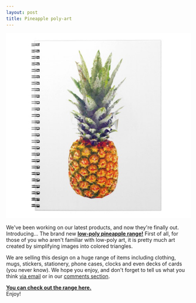 ```yaml
---
layout: post
title: Pineapple poly-art
---
```

![Low-poly pineapple notebook][product-img]

We've been working on our latest products, and now they're finally out. Introducing... The brand new **[low-poly pineapple range!][low-poly-triangulated-pineapple-range]**
First of all, for those of you who aren't familiar with low-poly art, it is pretty much art created by simplifying images into colored triangles.

We are selling this design on a huge range of items including clothing, mugs, stickers, stationery, phone cases, clocks and even decks of cards (you never know). We hope you enjoy, and don't forget to tell us what you think [via email][contact] or in our [comments section][comments].

**[You can check out the range here.][low-poly-triangulated-pineapple-range]**  
Enjoy!


[product-img]: /public/img/post/pineapple-poly-art/notebook.jpg
[low-poly-triangulated-pineapple-range]: {{site.zazzle.collections.low-poly-triangulated-pineapple}}
[contact]: {{site.contact.page}}
[comments]: {{site.zazzle.comments}}